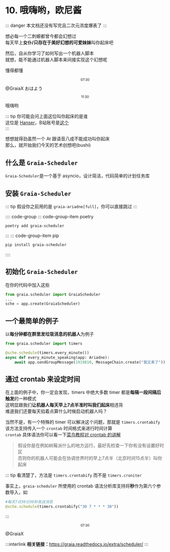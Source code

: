 # 10. 哦嗨哟，欧尼酱

::: danger
本文档还没有写完<Curtain type="danger">且二次元浓度爆表了</Curtain>
:::

想必每一个二刺螈都曾今都会幻想过  
每天早上**女仆/只存在于美好幻想的可爱妹妹**叫你起床吧

然后，自从你学习了如何写出一个机器人脚本  
就想，能不能通过机器人脚本来间接实现这个幻想呢

懂得都懂 <VolumeBar></VolumeBar>

<ChatPanel title="GraiaCommunity">
<p style = "text-align:center; font-size:0.75em">07:30</p>
  <ChatMessage name="Hanser" :avatar="$withBase('/avatar/hanser.webp')"><a>@GraiaX</a> おはよう</ChatMessage>
  <ChatMessage name="Hanser" :avatar="$withBase('/avatar/hanser.webp')">
    <SimpleAudio audio="/voices/11_欧尼酱快起床.mp3" time=7></SimpleAudio>
  </ChatMessage>
  <p style = "text-align:center; font-size:0.75em">11:30</p>
  <ChatMessage name="GraiaX" onright>哦嗨哟</ChatMessage>
</ChatPanel>

::: tip
你可能会问上面这位叫你起床的是谁  
这位是 [Hanser](https://zh.moegirl.org.cn/Hanser)，B站账号是[这个](https://space.bilibili.com/11073)  
:::

想想就得劲<Curtain>虽然一个 At 跟语音八成不能成功叫你起床</Curtain>  
那么，就开始我们今天的艺术创想吧(bushi)

## 什么是 `Graia-Scheduler`

`Graia-Scheduler`是一个基于 asyncio，设计简洁，代码简单的计划任务库

## 安装 `Graia-Scheduler`

::: tip
假设你之前用的是 `graia-ariadne[full]`，你可以直接跳过
:::

:::: code-group
::: code-group-item poetry

```bash
poetry add graia-scheduler
```

:::
::: code-group-item pip

```bash
pip install graia-scheduler
```

::::

## 初始化 `Graia-Scheduler`

在你的代码中加入这些

```python
from graia.scheduler import GraiaScheduler
...
sche = app.create(GraiaScheduler)
```

## 一个最简单的例子

以**每分钟都在群里发垃圾消息的机器人**为例子

```python
from graia.scheduler import timers

@sche.schedule(timers.every_minute())
async def every_minute_speaking(app: Ariadne):
    await app.sendGroupMessage(1919810, MessageChain.create("我又来了"))
```

## 通过 crontab 来设定时间

在上面的例子中，你一定会发现，timers 中绝大多数 timer 都是**每隔一段间隔后触发**的一种模式  
这明显跟我们**让机器人每天早上7点半准时叫我们起床**相违背  
难道我们还要每天掐着点算什么时候启动机器人吗？

当然不是，有一个特殊的 timer 可以解决这个问题，那就是 `timers.crontabify`
该方法支持传入一个 `crontab` 时间格式来进行时间计算  
`crontab` 具体语法你可以看一下[菜鸟教程对 crontab 的讲解](https://www.runoob.com/linux/linux-comm-crontab.html)

> 假设你是在例如树莓派什么的地方运行，最好先检查一下你有没有设置好时区  
> 否则你的机器人可能会在协调世界时的早上7点半（北京时间15点半）叫你起床

::: tip
看清楚了，方法是 `timers.crontabify` 而不是 `timers.croniter`

事实上，`graia-scheduler` 所使用的 crontab 语法分析库支持将**秒**作为第六个参数导入，如

```python
#每天7点30分30秒发送消息
@sche.schedule(timers.crontabify("30 7 * * * 30"))
```

:::

<ChatPanel title="GraiaCommunity">
<p style = "text-align:center; font-size:0.75em">07:30</p>
  <ChatMessage name="Hanser" :avatar="$withBase('/avatar/hanser.webp')"><a>@GraiaX</a></ChatMessage>
  <ChatMessage name="Hanser" :avatar="$withBase('/avatar/hanser.webp')">
    <SimpleAudio audio="/voices/11_起床搬砖辣.mp3" time=14></SimpleAudio>
  </ChatMessage>
</ChatPanel>

:::interlink
**相关链接：**<https://graia.readthedocs.io/extra/scheduler/>
:::
